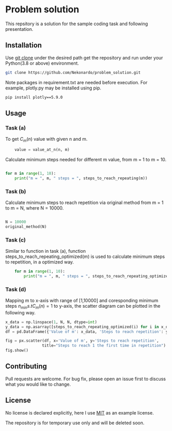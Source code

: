 # Problem solution

This repsitory is a solution for the sample coding task and following presentation.

## Installation

Use [git clone](https://github.com/git-guides/git-clone) under the desired path get the repository and run under your
Python(3.8 or above) environment.

```bash
git clone https://github.com/Nekonardo/problem_solution.git
```

Note packages in requirement.txt are needed before execution. For example, plotly.py may be installed using pip.

```bash
pip install plotly==5.9.0
```

## Usage

### Task (a)

To get $C_m(n)$ value with given n and m.

```python
    value = value_at_n(n, m)
```

Calculate minimum steps needed for different m value, from m = 1 to m = 10.

```python

for m in range(1, 10):
    print("m = ", m, " steps = ", steps_to_reach_repeating(m))
```

### Task (b)

Calculate minimum steps to reach repetition via original method from m = 1 to m = N, where N = 10000.

```python

N = 10000
original_method(N)
```

### Task (c)

Similar to function in task (a), function steps_to_reach_repeating_optimized(m) is used to calculate minimum steps to
 repetition, in a optimized way.


```python
    for m in range(1, 10):
        print("m = ", m, " steps = ", steps_to_reach_repeating_optimized(m))
```

### Task (d)

Mapping m to x-axis with range of [1,10000]  and coresponding minimum steps $n_{min} s.t C_m(n) =1$ to y-axis, the
scatter diagram can be plotted in the following way.

```python 
x_data = np.linspace(1, N, N, dtype=int)
y_data = np.asarray([steps_to_reach_repeating_optimized(i) for i in x_data])
df = pd.DataFrame({'Value of m': x_data, 'Steps to reach repetition': y_data})

fig = px.scatter(df, x='Value of m', y='Steps to reach repetition',
                title="Steps to reach 1 the first time in repetition")
fig.show()
```

## Contributing

Pull requests are welcome. For bug fix, please open an issue first to discuss what you would like to change.

## License

No license is declared explicitly, here I use [MIT](https://choosealicense.com/licenses/mit/) as an example license.

The repository is for temporary use only and will be deleted soon.
